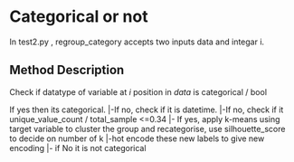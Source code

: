  # Categorical or not 

In test2.py , regroup_category accepts two inputs data and integar i.

## Method Description

Check if datatype of variable at *i* position in *data* is categorical / bool 

If yes then its categorical.
	|-If no, check if it is datetime.
		|-If no, check if it unique_value_count / total_sample <=0.34 
			|- If yes, apply k-means using target variable to cluster the group and recategorise, use silhouette_score to decide on number of k
				|-hot encode these new labels to give new encoding
			|- if No it is not categorical
